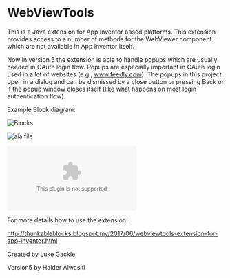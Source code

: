 # WebViewTools

This is a Java extension for App Inventor based platforms. This extension provides access to a number of methods for the WebViewer component which are not available in App Inventor itself.

Now in version 5 the extension is able to handle popups which are usually needed in OAuth login flow. Popups are especially important in OAuth login used in a lot of websites (e.g., www.feedly.com). The popups in this project open in a dialog and can be dismissed by a close button or pressing Back or if the popup window closes itself (like what happens on most login authentication flow).

Example Block diagram:

![Blocks](https://github.com/hwasiti/WebViewTools/raw/master/Blocks.png)

![aia file](https://github.com/hwasiti/WebViewTools/raw/master/test9.aia)

![apk file](https://github.com/hwasiti/WebViewTools/raw/master/test9.apk)

For more details how to use the extension:

http://thunkableblocks.blogspot.my/2017/06/webviewtools-extension-for-app-inventor.html

Created by Luke Gackle 

Version5 by Haider Alwasiti

